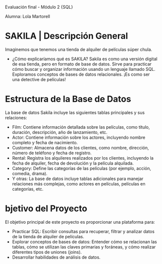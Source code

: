 Evaluación final - Módulo 2 {SQL}

Alumna: Lola Martorell


# SAKILA | Descripción General 

Imaginemos que tenemos una tienda de alquiler de películas súper chula. 
- ¿Cómo explicaríamos qué es SAKILA? 
Sakila es como una versión digital de esa tienda, pero en formato de base de datos. Sirve para practicar cómo buscar y organizar información usando un lenguaje llamado SQL. 
Exploramos conceptos de bases de datos relacionales. ¡Es como ser una detective de películas!

# Estructura de la Base de Datos

La base de datos Sakila incluye las siguientes tablas principales y sus relaciones:

- Film: Contiene información detallada sobre las películas, como título, duración, descripción, año de lanzamiento, etc.
- Actor: Contiene información sobre los actores, incluyendo nombre completo y fecha de nacimiento.
- Customer: Almacena datos de los clientes, como nombre, dirección, número de teléfono y fecha de registro.
- Rental: Registra los alquileres realizados por los clientes, incluyendo la fecha de alquiler, fecha de devolución y la película alquilada.
- Category: Define las categorías de las películas (por ejemplo, acción, comedia, drama).
- Y otras: La base de datos incluye tablas adicionales para manejar relaciones más complejas, como actores en películas, películas en categorías, etc.

# bjetivo del Proyecto

El objetivo principal de este proyecto es proporcionar una plataforma para:

- Practicar SQL: Escribir consultas para recuperar, filtrar y analizar datos de la tienda de alquiler de películas.
- Explorar conceptos de bases de datos: Entender cómo se relacionan las tablas, cómo se utilizan las claves primarias y foráneas, y cómo realizar diferentes tipos de uniones (joins).
- Desarrollar habilidades de análisis de datos.
